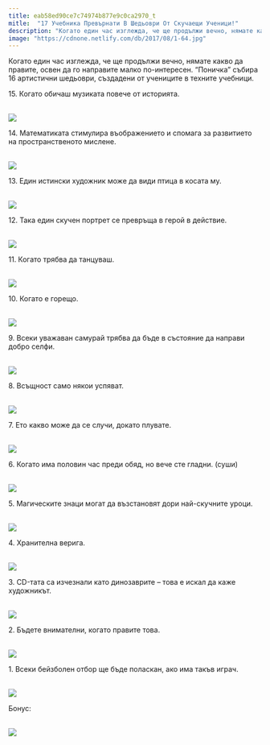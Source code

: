 ```yaml
---
title: eab58ed90ce7c74974b877e9c0ca2970_t
mitle:  "17 Учебника Превърнати В Шедьоври От Скучаещи Ученици!"
description: "Когато един час изглежда, че ще продължи вечно, нямате какво да правите, освен да го направите малко по-интересен. &qout;Поничка&qout; събира 16 артистични шедьоври, създадени о"
image: "https://cdnone.netlify.com/db/2017/08/1-64.jpg"
---
```


 <p>Когато един час изглежда, че ще продължи вечно, нямате какво да правите, освен да го направите малко по-интересен. “Поничка” събира 16 артистични шедьоври, създадени от учениците в техните учебници.</p>      <p>15. Когато обичаш музиката повече от историята.</p> <p> <br/><img src="https://cdnone.netlify.com/db/2017/08/1-64.jpg"/><br/></p> <p>14. Математиката стимулира въображението и спомага за развитието на пространственото мислене.</p>      <p> <br/><img src="https://cdnone.netlify.com/db/2017/08/2-64.jpg"/><br/></p> <p>13. Един истински художник може да види птица в косата му.</p> <p> <br/><img src="https://cdnone.netlify.com/db/2017/08/3-69.jpg"/><br/></p> <p>12. Така един скучен портрет се превръща в герой в действие.</p>      <p> <br/><img src="https://cdnone.netlify.com/db/2017/08/4-63.jpg"/><br/></p> <p>11. Когато трябва да танцуваш.</p> <p> <br/><img src="https://cdnone.netlify.com/db/2017/08/5-63.jpg"/><br/></p> <p>10. Когато е горещо.</p> <p> <br/><img src="https://cdnone.netlify.com/db/2017/08/6-66.jpg"/><br/></p> <p>9. Всеки уважаван самурай трябва да бъде в състояние да направи добро селфи.</p>      <p> <br/><img src="https://cdnone.netlify.com/db/2017/08/7-63.jpg"/><br/></p> <p>8. Всъщност само някои успяват.</p> <p> <br/><img src="https://cdnone.netlify.com/db/2017/08/8-67.jpg"/><br/></p> <p>7. Ето какво може да се случи, докато плувате.</p>      <p> <br/><img src="https://cdnone.netlify.com/db/2017/08/10-56.jpg"/><br/></p> <p>6. Когато има половин час преди обяд, но вече сте гладни. (суши)</p> <p> <br/><img src="https://cdnone.netlify.com/db/2017/08/11-55.jpg"/><br/></p> <p>5. Магическите знаци могат да възстановят дори най-скучните уроци.</p> <p> <br/><img src="https://cdnone.netlify.com/db/2017/08/12-54.jpg"/><br/></p> <p>4. Хранителна верига.</p> <p> <br/><img src="https://cdnone.netlify.com/db/2017/08/13-50.jpg"/><br/></p> <p>3. CD-тата са изчезнали като динозаврите – това е искал да каже художникът.</p> <p> <br/><img src="https://cdnone.netlify.com/db/2017/08/14-51.jpg"/><br/></p> <p>2. Бъдете внимателни, когато правите това.</p> <p> <br/><img src="https://cdnone.netlify.com/db/2017/08/15-51.jpg"/><br/></p> <p>1. Всеки бейзболен отбор ще бъде поласкан, ако има такъв играч.</p> <p> <br/><img src="https://cdnone.netlify.com/db/2017/08/16-47.jpg"/><br/></p> <p>Бонус:</p> <p> <br/><img src="https://cdnone.netlify.com/db/2017/11/Screen-Shot-2017-11-06-at-7.49.56-PM-760x439.png"/></p>       
